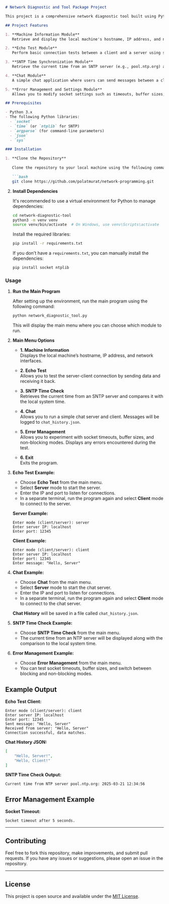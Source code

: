 
```markdown
# Network Diagnostic and Tool Package Project

This project is a comprehensive network diagnostic tool built using Python 3. It includes multiple modules for socket programming, network diagnostics, time synchronization, error management, and chat functionality. The project allows students to gain hands-on experience with real-world networking and troubleshooting techniques.

## Project Features

1. **Machine Information Module**  
   Retrieve and display the local machine's hostname, IP address, and network interfaces.

2. **Echo Test Module**  
   Perform basic connection tests between a client and a server using sockets. This module checks if the data sent by the client is received back correctly by the server.

3. **SNTP Time Synchronization Module**  
   Retrieve the current time from an SNTP server (e.g., pool.ntp.org) and compare it with the system time.

4. **Chat Module**  
   A simple chat application where users can send messages between a client and a server. All chat messages are logged in a JSON file.

5. **Error Management and Settings Module**  
   Allows you to modify socket settings such as timeouts, buffer sizes, and switching between blocking and non-blocking modes. Errors are caught and handled gracefully.

## Prerequisites

- Python 3.x
- The following Python libraries:
  - `socket`
  - `time` (or `ntplib` for SNTP)
  - `argparse` (for command-line parameters)
  - `json`
  - `sys`

### Installation

1. **Clone the Repository**
   
   Clone the repository to your local machine using the following command:

   ```bash
   git clone https://github.com/polatmurat/network-programming.git
   ```

2. **Install Dependencies**

   It's recommended to use a virtual environment for Python to manage dependencies:

   ```bash
   cd network-diagnostic-tool
   python3 -m venv venv
   source venv/bin/activate  # On Windows, use venv\Scripts\activate
   ```

   Install the required libraries:

   ```bash
   pip install -r requirements.txt
   ```

   If you don't have a `requirements.txt`, you can manually install the dependencies:

   ```bash
   pip install socket ntplib
   ```

### Usage

1. **Run the Main Program**

   After setting up the environment, run the main program using the following command:

   ```bash
   python network_diagnostic_tool.py
   ```

   This will display the main menu where you can choose which module to run.

2. **Main Menu Options**

   - **1. Machine Information**  
     Displays the local machine’s hostname, IP address, and network interfaces.
   
   - **2. Echo Test**  
     Allows you to test the server-client connection by sending data and receiving it back.

   - **3. SNTP Time Check**  
     Retrieves the current time from an SNTP server and compares it with the local system time.

   - **4. Chat**  
     Allows you to run a simple chat server and client. Messages will be logged to `chat_history.json`.

   - **5. Error Management**  
     Allows you to experiment with socket timeouts, buffer sizes, and non-blocking modes. Displays any errors encountered during the test.

   - **6. Exit**  
     Exits the program.

3. **Echo Test Example:**

   - Choose **Echo Test** from the main menu.
   - Select **Server** mode to start the server.
   - Enter the IP and port to listen for connections.
   - In a separate terminal, run the program again and select **Client** mode to connect to the server.

   **Server Example:**
   ```
   Enter mode (client/server): server
   Enter server IP: localhost
   Enter port: 12345
   ```

   **Client Example:**
   ```
   Enter mode (client/server): client
   Enter server IP: localhost
   Enter port: 12345
   Enter message: "Hello, Server"
   ```

4. **Chat Example:**

   - Choose **Chat** from the main menu.
   - Select **Server** mode to start the chat server.
   - Enter the IP and port to listen for connections.
   - In a separate terminal, run the program again and select **Client** mode to connect to the chat server.
   
   **Chat History** will be saved in a file called `chat_history.json`.

5. **SNTP Time Check Example:**

   - Choose **SNTP Time Check** from the main menu.
   - The current time from an NTP server will be displayed along with the comparison to the local system time.

6. **Error Management Example:**

   - Choose **Error Management** from the main menu.
   - You can test socket timeouts, buffer sizes, and switch between blocking and non-blocking modes.

## Example Output

**Echo Test Client:**
```
Enter mode (client/server): client
Enter server IP: localhost
Enter port: 12345
Sent message: "Hello, Server"
Received from server: "Hello, Server"
Connection successful, data matches.
```

**Chat History JSON:**
```json
[
    "Hello, Server!",
    "Hello, Client!"
]
```

**SNTP Time Check Output:**
```
Current time from NTP server pool.ntp.org: 2025-03-21 12:34:56
```

## Error Management Example

**Socket Timeout:**
```
Socket timeout after 5 seconds.
```

---

## Contributing

Feel free to fork this repository, make improvements, and submit pull requests. If you have any issues or suggestions, please open an issue in the repository.

---

## License

This project is open source and available under the [MIT License](LICENSE).
```
